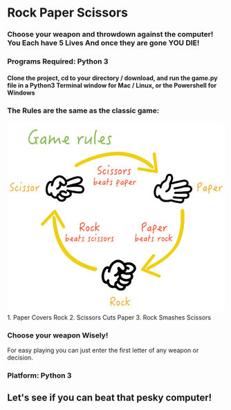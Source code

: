 # Rock Paper Scissors

### Choose your weapon and throwdown against the computer! You Each have 5 Lives And once they are gone YOU DIE!

### Programs Required: Python 3
#### Clone the project, cd to your directory / download, and run the game.py file in a Python3 Terminal window for Mac / Linux, or the Powershell for Windows 

### The Rules are the same as the classic game:
<img src="images/game.png" alt="Game Rules Illustration">
1. Paper Covers Rock
2. Scissors Cuts Paper
3. Rock Smashes Scissors 

### Choose your weapon Wisely!
For easy playing you can just enter the first letter of any weapon or decision.

### Platform: Python 3 

## Let's see if you can beat that pesky computer!
